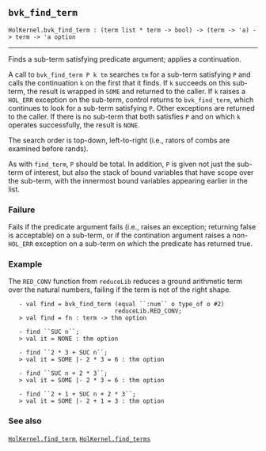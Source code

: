 ## `bvk_find_term`

``` hol4
HolKernel.bvk_find_term : (term list * term -> bool) -> (term -> 'a) -> term -> 'a option
```

------------------------------------------------------------------------

Finds a sub-term satisfying predicate argument; applies a continuation.

A call to `bvk_find_term P k tm` searches `tm` for a sub-term satisfying
`P` and calls the continuation `k` on the first that it finds. If `k`
succeeds on this sub-term, the result is wrapped in `SOME` and returned
to the caller. If `k` raises a `HOL_ERR` exception on the sub-term,
control returns to `bvk_find_term`, which continues to look for a
sub-term satisfying `P`. Other exceptions are returned to the caller. If
there is no sub-term that both satisfies `P` and on which `k` operates
successfully, the result is `NONE`.

The search order is top-down, left-to-right (i.e., rators of combs are
examined before rands).

As with `find_term`, `P` should be total. In addition, `P` is given not
just the sub-term of interest, but also the stack of bound variables
that have scope over the sub-term, with the innermost bound variables
appearing earlier in the list.

### Failure

Fails if the predicate argument fails (i.e., raises an exception;
returning false is acceptable) on a sub-term, or if the contination
argument raises a non-`HOL_ERR` exception on a sub-term on which the
predicate has returned true.

### Example

The `RED_CONV` function from `reduceLib` reduces a ground arithmetic
term over the natural numbers, failing if the term is not of the right
shape.

``` hol4
   - val find = bvk_find_term (equal ``:num`` o type_of o #2)
                              reduceLib.RED_CONV;
   > val find = fn : term -> thm option

   - find ``SUC n``;
   > val it = NONE : thm option

   - find ``2 * 3 + SUC n``;
   > val it = SOME |- 2 * 3 = 6 : thm option

   - find ``SUC n + 2 * 3``;
   > val it = SOME |- 2 * 3 = 6 : thm option

   - find ``2 + 1 + SUC n + 2 * 3``;
   > val it = SOME |- 2 + 1 = 3 : thm option
```

### See also

[`HolKernel.find_term`](#HolKernel.find_term),
[`HolKernel.find_terms`](#HolKernel.find_terms)
